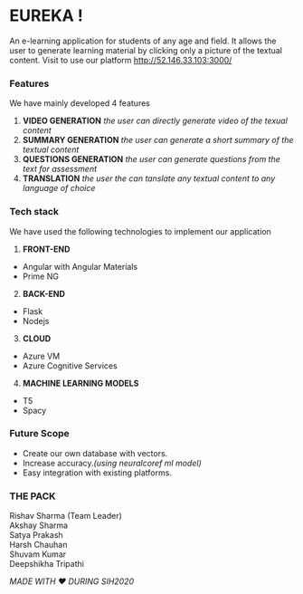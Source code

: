 # EUREKA !

An e-learning application for students of any age and field. It allows the user to generate learning material by clicking only a picture of the textual content.
Visit to use our platform http://52.146.33.103:3000/
### Features 
We have mainly developed 4 features
1. **VIDEO GENERATION** *the user can directly generate video of the texual content*
2. **SUMMARY GENERATION** *the user can generate a short summary of the textual content*
3. **QUESTIONS GENERATION** *the user can generate questions from the text for assessment*
4. **TRANSLATION** *the user the can tanslate any textual content to any language of choice*

### Tech stack
We have used the following technologies to implement our application
1. **FRONT-END**
- Angular with Angular Materials
- Prime NG
2. **BACK-END**
- Flask
- Nodejs
3. **CLOUD**
- Azure VM 
- Azure Cognitive Services
4. **MACHINE LEARNING MODELS**
- T5
- Spacy

### Future Scope
- Create our own database with vectors.
- Increase accuracy.*(using neuralcoref ml model)*
- Easy integration with existing platforms.

### THE PACK
Rishav Sharma (Team Leader)<br/>
Akshay Sharma<br/>
Satya Prakash<br/>
Harsh Chauhan<br/>
Shuvam Kumar<br/>
Deepshikha Tripathi<br/>

*MADE WITH :heart: DURING SIH2020*
